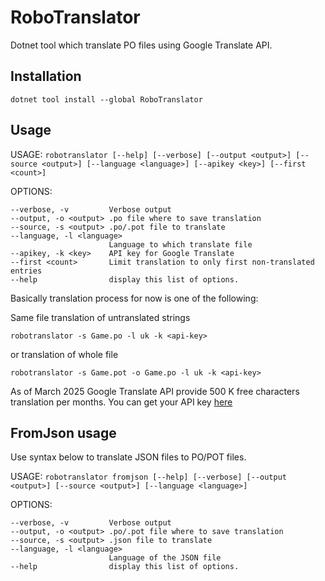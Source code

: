 # RoboTranslator

Dotnet tool which translate PO files using Google Translate API.

## Installation

```
dotnet tool install --global RoboTranslator
```

## Usage

USAGE: `robotranslator [--help] [--verbose] [--output <output>] [--source <output>] [--language <language>]
                      [--apikey <key>] [--first <count>]`

OPTIONS:

    --verbose, -v         Verbose output
    --output, -o <output> .po file where to save translation
    --source, -s <output> .po/.pot file to translate
    --language, -l <language>
                          Language to which translate file
    --apikey, -k <key>    API key for Google Translate
    --first <count>       Limit translation to only first non-translated entries
    --help                display this list of options.

Basically translation process for now is one of the following:

Same file translation of untranslated strings
```
robotranslator -s Game.po -l uk -k <api-key>
```
or translation of whole file
```
robotranslator -s Game.pot -o Game.po -l uk -k <api-key>
```

As of March 2025 Google Translate API provide 500 K free characters translation per months.
You can get your API key [here](https://cloud.google.com/translate)

## FromJson usage

Use syntax below to translate JSON files to PO/POT files.

USAGE: `robotranslator fromjson [--help] [--verbose] [--output <output>] [--source <output>] [--language <language>]`

OPTIONS:

    --verbose, -v         Verbose output
    --output, -o <output> .po/.pot file where to save translation
    --source, -s <output> .json file to translate
    --language, -l <language>
                          Language of the JSON file
    --help                display this list of options.
